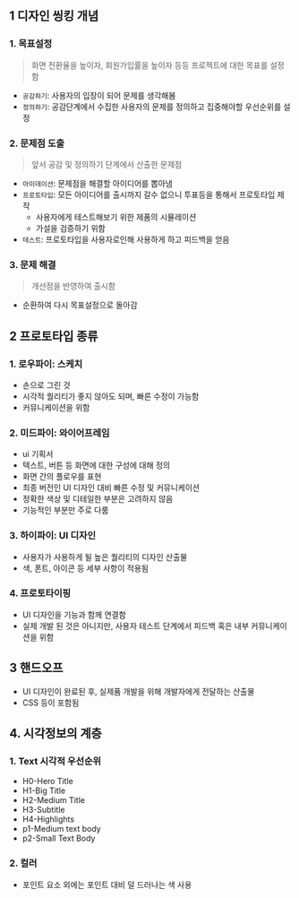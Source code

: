 ## 1 디자인 씽킹 개념

### **1. 목표설정**

> 화면 전환율을 높이자, 회원가입률을 높이자 등등 프로젝트에 대한 목표를 설정함

- `공감하기`: 사용자의 입장이 되어 문제를 생각해봄
- `정의하기`: 공감단계에서 수집한 사용자의 문제를 정의하고 집중해야할 우선순위를 설정

### **2. 문제점 도출**

> 앞서 공감 및 정의하기 단계에서 산출한 문제점

- `아이데이션`: 문제점을 해결할 아이디어를 뽑아냄
- `프로토타입`: 모든 아이디어를 출시까지 갈수 없으니 투표등을 통해서 프로토타입 제작
  - 사용자에게 테스트해보기 위한 제품의 시뮬레이션
  - 가설을 검증하기 위함
- `테스트`: 프로토타입을 사용자로인해 사용하게 하고 피드백을 얻음

### **3. 문제 해결**

> 개선점을 반영하여 출시함

- 순환하여 다시 목표설정으로 돌아감



## 2 프로토타입 종류

### **1. 로우파이: 스케치**

- 손으로 그린 것
- 시각적 퀄리티가 좋지 않아도 되며, 빠른 수정이 가능함
- 커뮤니케이션을 위함

### **2. 미드파이: 와이어프레임**

- ui 기획서
- 텍스트, 버튼 등 화면에 대한 구성에 대해 정의
- 화면 간의 플로우를 표현
- 최종 버전인 UI 디자인 대비 빠른 수정 및 커뮤니케이션
- 정확한 색상 및 디테일한 부분은 고려하지 않음
- 기능적인 부분만 주로 다룸

### **3. 하이파이: UI 디자인**

- 사용자가 사용하게 될 높은 퀄리티의 디자인 산출물
- 색, 폰트, 아이콘 등 세부 사항이 적용됨

### **4. 프로토타이핑**

- UI 디자인을 기능과 함께 연결함
- 실제 개발 된 것은 아니지만, 사용자 테스트 단계에서 피드백 혹은 내부 커뮤니케이션을 위함



## 3 핸드오프

- UI 디자인이 완료된 후, 실제품 개발을 위해 개발자에게 전달하는 산출물
- CSS 등이 포함됨



## 4. 시각정보의 계층

### 1. Text 시각적 우선순위

- H0-Hero Title
- H1-Big Title
- H2-Medium Title
- H3-Subtitle
- H4-Highlights
- p1-Medium text body
- p2-Small Text Body

### 2. 컬러

- 포인트 요소 외에는 포인트 대비 덜 드러나는 색 사용